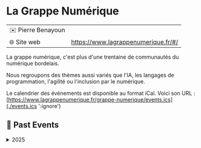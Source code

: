 # La Grappe Numérique

|                                |     |
| ------------------------------ | --- |
| ✉️ Pierre Benayoun |
| 🌐 Site web | https://www.lagrappenumerique.fr/#/ |

La grappe numérique, c'est plus d'une trentaine de communautés du numérique bordelais.

Nous regroupons des thèmes aussi variés que l'IA, les langages de programmation, l'agilité ou l'inclusion par le numérique.

Le calendrier des évènements est disponible au format iCal.
Voici son URL : [https://www.lagrappenumerique.fr/grappe-numerique/events.ics](./events.ics ':ignore')

<!-- EVENTS:START -->
## 📆 Past Events

<details>
<summary>2025</summary>

| Date | Event | Location | Link |
|------|--------|----------|------|
| Mercredi 10 septembre 2025 à 18:30 | Soirée de lancement de la grappe numérique | Le node, 12 rue des Faussets, 33000 Bordeaux | https://www.linkedin.com/events/7361051227616362499/ |
</details>
<!-- EVENTS:END -->

